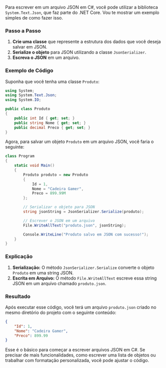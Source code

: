 Para escrever em um arquivo JSON em C#, você pode utilizar a biblioteca `System.Text.Json`, que faz parte do .NET Core. Vou te mostrar um exemplo simples de como fazer isso.

### Passo a Passo

1. **Crie uma classe** que represente a estrutura dos dados que você deseja salvar em JSON.
2. **Serialize o objeto** para JSON utilizando a classe `JsonSerializer`.
3. **Escreva o JSON** em um arquivo.

### Exemplo de Código

Suponha que você tenha uma classe `Produto`:

```csharp
using System;
using System.Text.Json;
using System.IO;

public class Produto
{
    public int Id { get; set; }
    public string Nome { get; set; }
    public decimal Preco { get; set; }
}
```

Agora, para salvar um objeto `Produto` em um arquivo JSON, você faria o seguinte:

```csharp
class Program
{
    static void Main()
    {
        Produto produto = new Produto
        {
            Id = 1,
            Nome = "Cadeira Gamer",
            Preco = 899.99M
        };

        // Serializar o objeto para JSON
        string jsonString = JsonSerializer.Serialize(produto);

        // Escrever o JSON em um arquivo
        File.WriteAllText("produto.json", jsonString);

        Console.WriteLine("Produto salvo em JSON com sucesso!");
    }
}
```

### Explicação

1. **Serialização:** O método `JsonSerializer.Serialize` converte o objeto `Produto` em uma string JSON.
2. **Escrita em Arquivo:** O método `File.WriteAllText` escreve essa string JSON em um arquivo chamado `produto.json`.

### Resultado

Após executar esse código, você terá um arquivo `produto.json` criado no mesmo diretório do projeto com o seguinte conteúdo:

```json
{
    "Id": 1,
    "Nome": "Cadeira Gamer",
    "Preco": 899.99
}
```

Esse é o básico para começar a escrever arquivos JSON em C#. Se precisar de mais funcionalidades, como escrever uma lista de objetos ou trabalhar com formatação personalizada, você pode ajustar o código.